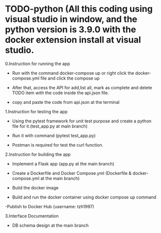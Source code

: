 # TODO-python (All this coding using visual studio in window, and the python version is 3.9.0 with the docker extension install at visual studio.

0.Instruction for running the app

- Run with the command docker-compose up or right click the docker-compose.yml file and click the compose up
  
- After that, access the API for add,list all, mark as complete and delete TODO item with the code inside the api.json file.
  
- copy and paste the code from api.json at the terminal


1.Instruction for testing the app

- Using the pytest framework for unit test purpose and create a python file 
  for it.(test_app.py at main branch)

- Run it with command (pytest test_app.py)
  
- Postman is required for test the curl function.

  
2.Instruction for building the app

- Implement a Flask app (app.py at the main branch)
  
- Create a Dockerfile and Docker Compose.yml (Dockerfile & docker-compose.yml at the main branch)
  
- Build the docker image
  
- Build and run the docker container using docker compose up command

-Publish to Docker Hub (username: tzh1997)


3.Interface Documentation

- DB schema design at the main branch




